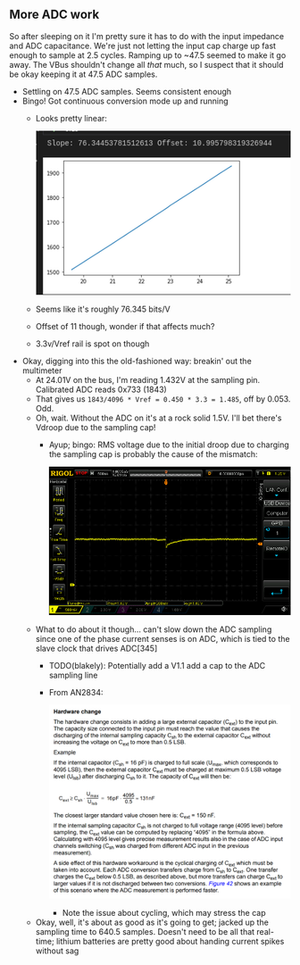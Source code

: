 ## More ADC work

So after sleeping on it I'm pretty sure it has to do with the input impedance and ADC capacitance. We're just not letting the input cap charge up fast enough to sample at 2.5 cycles. Ramping up to ~47.5 seemed to make it go away. The VBus shouldn't change all _that_ much, so I suspect that it should be okay keeping it at 47.5 ADC samples.

- Settling on 47.5 ADC samples. Seems consistent enough
- Bingo! Got continuous conversion mode up and running
  - Looks pretty linear:

    ![](images/2021-07-30-13-25-02.png)
  - Seems like it's roughly 76.345 bits/V
  - Offset of 11 though, wonder if that affects much?
  - 3.3v/Vref rail is spot on though
- Okay, digging into this the old-fashioned way: breakin' out the multimeter
  - At 24.01V on the bus, I'm reading 1.432V at the sampling pin. Calibrated ADC reads 0x733 (1843)
  - That gives us `1843/4096 * Vref = 0.450 * 3.3 = 1.485`, off by 0.053. Odd.
  - Oh, wait. Without the ADC on it's at a rock solid 1.5V. I'll bet there's Vdroop due to the sampling cap!
    - Ayup; bingo: RMS voltage due to the initial droop due to charging the sampling cap is probably the cause of the mismatch:

      ![](images/2021-07-30-14-44-10.png)
  - What to do about it though... can't slow down the ADC sampling since one of the phase current senses is on ADC, which is tied to the slave clock that drives ADC[345]
    - TODO(blakely): Potentially add a V1.1 add a cap to the ADC sampling line
    - From AN2834:

      ![](images/2021-07-30-14-50-25.png)
      - Note the issue about cycling, which may stress the cap
  - Okay, well, it's about as good as it's going to get; jacked up the sampling time to 640.5 samples. Doesn't need to be all that real-time; lithium batteries are pretty good about handing current spikes without sag
